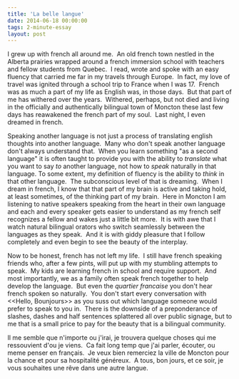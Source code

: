 ```yaml
---
title: 'La belle langue'
date: 2014-06-18 00:00:00 
tags: 2-minute-essay
layout: post
---
```

I grew up with french all around me. &nbsp;An old french town nestled in the Alberta prairies wrapped around a french immersion school with teachers and fellow students from Quebec. &nbsp;I read, wrote and spoke with an easy fluency that carried me far in my travels through Europe. &nbsp;In fact, my love of travel was ignited through a school trip to France when I was 17\. &nbsp;French was as much a part of my life as English was, in those days. &nbsp;But that part of me has withered over the years. &nbsp;Withered, perhaps, but not died and living in the officially and authentically bilingual town of Moncton these last few days has reawakened the french part of my soul. &nbsp;Last night, I even dreamed in french.

<a name="more"></a>Speaking another language is not just a process of translating english thoughts into another language. &nbsp;Many who don't speak another language don't always understand that. &nbsp;When you learn something "as a second language" it is often taught to provide you with the ability to _translate_&nbsp;what you want to say _to_&nbsp;another language, not how to _speak_&nbsp;naturally in that language. To some extent, my definition of fluency is the ability to _think_&nbsp;in that other language. &nbsp;The subconscious level of that is dreaming. &nbsp;When I dream in french, I know that that part of my brain is active and taking hold, at least sometimes, of the thinking part of my brain. &nbsp;Here in Moncton I am listening to native speakers speaking from the heart in their own language and each and every speaker gets easier to understand as my french self recognizes a fellow and wakes just a little bit more. &nbsp;It is with awe that I watch natural bilingual orators who switch seamlessly between the languages as they speak. &nbsp;And it is with giddy pleasure that I follow completely and even begin to see the beauty of the interplay.

Now to be honest, french has not left my life. &nbsp;I still have french speaking friends who, after a few pints, will put up with my stumbling attempts to speak. &nbsp;My kids are learning french in school and require support. &nbsp;And most importantly, we as a family often speak french together to help develop the language. &nbsp;But even the _quartier francaise_&nbsp;you don't hear french spoken so naturally. &nbsp;You don't start every conversation with &lt;&lt;Hello, Bounjours&gt;&gt; as you suss out which language someone would prefer to speak to you in. &nbsp;There is the downside of a preponderance of slashes, dashes and half sentences splattered all over public signage, but to me that is a small price to pay for the beauty that is a bilingual community.

Il me semble que n'importe ou j'irai, je trouvera quelque choses qui me ressouvient d'ou je viens. &nbsp;Ca fait long temp que j'ai parler, écouter, ou meme penser en français. &nbsp;Je veux bien remerciez la ville de Moncton pour la chance et pour sa hospitalité généreux. &nbsp;A tous, bon jours, et ce soir, je vous souhaites une rêve dans une autre langue.
